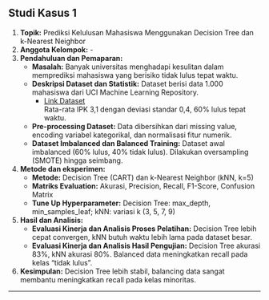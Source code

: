 ## Studi Kasus 1  
1. **Topik:** Prediksi Kelulusan Mahasiswa Menggunakan Decision Tree dan k-Nearest Neighbor  
2. **Anggota Kelompok:** -  
3. **Pendahuluan dan Pemaparan:**  
   - **Masalah:** Banyak universitas menghadapi kesulitan dalam memprediksi mahasiswa yang berisiko tidak lulus tepat waktu.  
   - **Deskripsi Dataset dan Statistik:** Dataset berisi data 1.000 mahasiswa dari UCI Machine Learning Repository.  
     - [Link Dataset](https://archive.ics.uci.edu/ml/datasets/Student+Performance)  
     Rata-rata IPK 3,1 dengan deviasi standar 0,4, 60% lulus tepat waktu.  
   - **Pre-processing Dataset:** Data dibersihkan dari missing value, encoding variabel kategorikal, dan normalisasi fitur numerik.  
   - **Dataset Imbalanced dan Balanced Training:** Dataset awal imbalanced (60% lulus, 40% tidak lulus). Dilakukan oversampling (SMOTE) hingga seimbang.  
4. **Metode dan eksperimen:**  
   - **Metode:** Decision Tree (CART) dan k-Nearest Neighbor (kNN, k=5)  
   - **Matriks Evaluation:** Akurasi, Precision, Recall, F1-Score, Confusion Matrix  
   - **Tune Up Hyperparameter:** Decision Tree: max_depth, min_samples_leaf; kNN: variasi k (3, 5, 7, 9)  
5. **Hasil dan Analisis:**  
   - **Evaluasi Kinerja dan Analisis Proses Pelatihan:** Decision Tree lebih cepat convergen, kNN butuh waktu lebih lama pada dataset besar.  
   - **Evaluasi Kinerja dan Analisis Hasil Pengujian:** Decision Tree akurasi 83%, kNN akurasi 80%. Balanced data meningkatkan recall pada kelas “tidak lulus”.  
6. **Kesimpulan:** Decision Tree lebih stabil, balancing data sangat membantu meningkatkan recall pada kelas minoritas.

---
